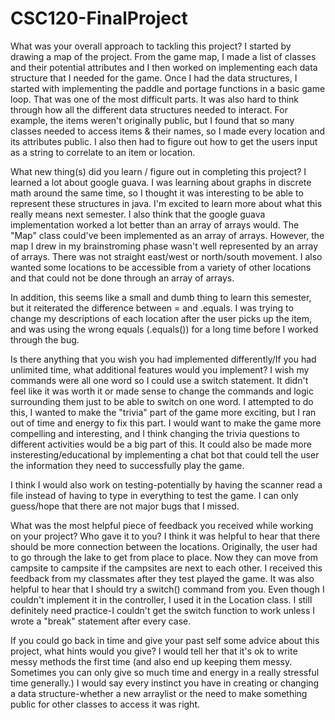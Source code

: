 # CSC120-FinalProject
What was your overall approach to tackling this project?
I started by drawing a map of the project. From the game map, I made a list of classes and their potential attributes and 
I then worked on implementing each data structure that I needed for the game. Once I had the data structures, I started with implementing the paddle and portage functions in a basic game loop. That was one of the most difficult parts. It was also hard to think through how all the different data structures needed to interact. For example, the items weren't originally public, but I found that so many classes needed to access items & their names, so I made every location and its attributes public. I also then had to figure out how to get the users input as a string to correlate to an item or location.

What new thing(s) did you learn / figure out in completing this project?
I learned a lot about google guava. I was learning about graphs in discrete math around the same time, so I thought it was interesting to be able to represent these structures in java. I'm excited to learn more about what this really means next semester. I also think that the google guava implementation worked a lot better than an array of arrays would. The "Map" class could've been implemented as an array of arrays. However, the map I drew in my brainstroming phase wasn't well represented by an array of arrays. There was not straight east/west or north/south movement. I also wanted some locations to be accessible from a variety of other locations and that could not be done through an array of arrays. 

In addition, this seems like a small and dumb thing to learn this semester, but it reiterated the difference between = and .equals. I was trying to change my descriptions of each location after the user picks up the item, and was using the wrong equals (.equals()) for a long time before I worked through the bug.

Is there anything that you wish you had implemented differently/If you had unlimited time, what additional features would you implement?
I wish my commands were all one word so I could use a switch statement. It didn't feel like it was worth it or made sense to change the commands and logic surrounding them just to be able to switch on one word. I attempted to do this, 
I wanted to make the "trivia" part of the game more exciting, but I ran out of time and energy to fix this part. I would want to make the game more compelling and interesting, and I think changing the trivia questions to different activities would be a big part of this. It could also be made more insteresting/educational by implementing a chat bot that could tell the user the information they need to successfully play the game. 

I think I would also work on testing-potentially by having the scanner read a file instead of having to type in everything to test the game. I can only guess/hope that there are not major bugs that I missed.

What was the most helpful piece of feedback you received while working on your project? Who gave it to you?
I think it was helpful to hear that there should be more connection between the locations. Originally, the user had to go through the lake to get from place to place. Now they can move from campsite to campsite if the campsites are next to each other. I received this feedback from my classmates after they test played the game. 
It was also helpful to hear that I should try a switch() command from you. Even though I couldn't implement it in the controller, I used it in the Location class. I still definitely need practice-I couldn't get the switch function to work unless I wrote a "break" statement after every case.

If you could go back in time and give your past self some advice about this project, what hints would you give?
I would tell her that it's ok to write messy methods the first time (and also end up keeping them messy. Sometimes you can only give so much time and energy in a really stressful time generally.) I would say every instinct you have in creating or changing a data structure-whether a new arraylist or the need to make something public for other classes to access it was right. 



